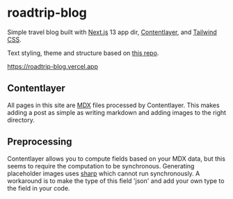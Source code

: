 # roadtrip-blog

Simple travel blog built with [Next.js](https://nextjs.org/) 13 app dir, [Contentlayer](https://www.contentlayer.dev/), and [Tailwind CSS](https://tailwindcss.com/).

Text styling, theme and structure based on [this repo](https://github.com/shadcn/next-contentlayer).

<https://roadtrip-blog.vercel.app>

## Contentlayer

All pages in this site are [MDX](https://mdxjs.com/) files processed by Contentlayer. This makes adding a post as simple as writing markdown and adding images to the right directory.

## Preprocessing

Contentlayer allows you to compute fields based on your MDX data, but this seems to require the computation to be synchronous. Generating placeholder images uses [sharp](https://github.com/lovell/sharp) which cannot run synchronously. A workaround is to make the type of this field 'json' and add your own type to the field in your code.
